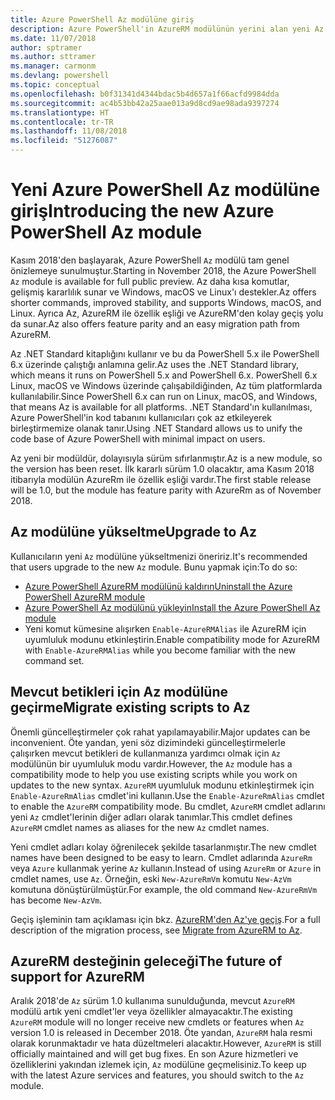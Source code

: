 ```yaml
---
title: Azure PowerShell Az modülüne giriş
description: Azure PowerShell'in AzureRM modülünün yerini alan yeni Az modülüne giriş.
ms.date: 11/07/2018
author: sptramer
ms.author: sttramer
ms.manager: carmonm
ms.devlang: powershell
ms.topic: conceptual
ms.openlocfilehash: b0f31341d4344bdac5b4d657a1f66acfd9984dda
ms.sourcegitcommit: ac4b53bb42a25aae013a9d8cd9ae98ada9397274
ms.translationtype: HT
ms.contentlocale: tr-TR
ms.lasthandoff: 11/08/2018
ms.locfileid: "51276087"
---
```

# <a name="introducing-the-new-azure-powershell-az-module"></a><span data-ttu-id="c4a21-103">Yeni Azure PowerShell Az modülüne giriş</span><span class="sxs-lookup"><span data-stu-id="c4a21-103">Introducing the new Azure PowerShell Az module</span></span>

<span data-ttu-id="c4a21-104">Kasım 2018'den başlayarak, Azure PowerShell `Az` modülü tam genel önizlemeye sunulmuştur.</span><span class="sxs-lookup"><span data-stu-id="c4a21-104">Starting in November 2018, the Azure PowerShell `Az` module is available for full public preview.</span></span>
<span data-ttu-id="c4a21-105">Az daha kısa komutlar, gelişmiş kararlılık sunar ve Windows, macOS ve Linux'ı destekler.</span><span class="sxs-lookup"><span data-stu-id="c4a21-105">Az offers shorter commands, improved stability, and supports Windows, macOS, and Linux.</span></span> <span data-ttu-id="c4a21-106">Ayrıca Az, AzureRM ile özellik eşliği ve AzureRM'den kolay geçiş yolu da sunar.</span><span class="sxs-lookup"><span data-stu-id="c4a21-106">Az also offers feature parity and an easy migration path from AzureRM.</span></span>

<span data-ttu-id="c4a21-107">Az .NET Standard kitaplığını kullanır ve bu da PowerShell 5.x ile PowerShell 6.x üzerinde çalıştığı anlamına gelir.</span><span class="sxs-lookup"><span data-stu-id="c4a21-107">Az uses the .NET Standard library, which means it runs on PowerShell 5.x and PowerShell 6.x.</span></span>
<span data-ttu-id="c4a21-108">PowerShell 6.x Linux, macOS ve Windows üzerinde çalışabildiğinden, Az tüm platformlarda kullanılabilir.</span><span class="sxs-lookup"><span data-stu-id="c4a21-108">Since PowerShell 6.x can run on Linux, macOS, and Windows, that means Az is available for all platforms.</span></span>
<span data-ttu-id="c4a21-109">.NET Standard'ın kullanılması, Azure PowerShell'in kod tabanını kullanıcıları çok az etkileyerek birleştirmemize olanak tanır.</span><span class="sxs-lookup"><span data-stu-id="c4a21-109">Using .NET Standard allows us to unify the code base of Azure PowerShell with minimal impact on users.</span></span>

<span data-ttu-id="c4a21-110">Az yeni bir modüldür, dolayısıyla sürüm sıfırlanmıştır.</span><span class="sxs-lookup"><span data-stu-id="c4a21-110">Az is a new module, so the version has been reset.</span></span> <span data-ttu-id="c4a21-111">İlk kararlı sürüm 1.0 olacaktır, ama Kasım 2018 itibarıyla modülün AzureRm ile özellik eşliği vardır.</span><span class="sxs-lookup"><span data-stu-id="c4a21-111">The first stable release will be 1.0, but the module has feature parity with AzureRm as of November 2018.</span></span>

## <a name="upgrade-to-az"></a><span data-ttu-id="c4a21-112">Az modülüne yükseltme</span><span class="sxs-lookup"><span data-stu-id="c4a21-112">Upgrade to Az</span></span>

<span data-ttu-id="c4a21-113">Kullanıcıların yeni `Az` modülüne yükseltmenizi öneririz.</span><span class="sxs-lookup"><span data-stu-id="c4a21-113">It's recommended that users upgrade to the new `Az` module.</span></span> <span data-ttu-id="c4a21-114">Bunu yapmak için:</span><span class="sxs-lookup"><span data-stu-id="c4a21-114">To do so:</span></span>

* [<span data-ttu-id="c4a21-115">Azure PowerShell AzureRM modülünü kaldırın</span><span class="sxs-lookup"><span data-stu-id="c4a21-115">Uninstall the Azure PowerShell AzureRM module</span></span>](/powershell/azure/uninstall-azurerm-ps)
* [<span data-ttu-id="c4a21-116">Azure PowerShell Az modülünü yükleyin</span><span class="sxs-lookup"><span data-stu-id="c4a21-116">Install the Azure PowerShell Az module</span></span>](/powershell/azure/install-az-ps)
* <span data-ttu-id="c4a21-117">Yeni komut kümesine alışırken `Enable-AzureRMAlias` ile AzureRM için uyumluluk modunu etkinleştirin.</span><span class="sxs-lookup"><span data-stu-id="c4a21-117">Enable compatibility mode for AzureRM with `Enable-AzureRMAlias` while you become familiar with the new command set.</span></span>

## <a name="migrate-existing-scripts-to-az"></a><span data-ttu-id="c4a21-118">Mevcut betikleri için Az modülüne geçirme</span><span class="sxs-lookup"><span data-stu-id="c4a21-118">Migrate existing scripts to Az</span></span>

<span data-ttu-id="c4a21-119">Önemli güncelleştirmeler çok rahat yapılamayabilir.</span><span class="sxs-lookup"><span data-stu-id="c4a21-119">Major updates can be inconvenient.</span></span> <span data-ttu-id="c4a21-120">Öte yandan, yeni söz dizimindeki güncelleştirmelerle çalışırken mevcut betikleri de kullanmanıza yardımcı olmak için `Az` modülünün bir uyumluluk modu vardır.</span><span class="sxs-lookup"><span data-stu-id="c4a21-120">However, the `Az` module has a compatibility mode to help you use existing scripts while you work on updates to the new syntax.</span></span> <span data-ttu-id="c4a21-121">`AzureRM` uyumluluk modunu etkinleştirmek için `Enable-AzureRmAlias` cmdlet'ini kullanın.</span><span class="sxs-lookup"><span data-stu-id="c4a21-121">Use the `Enable-AzureRmAlias` cmdlet to enable the `AzureRM` compatibility mode.</span></span> <span data-ttu-id="c4a21-122">Bu cmdlet, `AzureRM` cmdlet adlarını yeni `Az` cmdlet'lerinin diğer adları olarak tanımlar.</span><span class="sxs-lookup"><span data-stu-id="c4a21-122">This cmdlet defines `AzureRM` cmdlet names as aliases for the new `Az` cmdlet names.</span></span>

<span data-ttu-id="c4a21-123">Yeni cmdlet adları kolay öğrenilecek şekilde tasarlanmıştır.</span><span class="sxs-lookup"><span data-stu-id="c4a21-123">The new cmdlet names have been designed to be easy to learn.</span></span> <span data-ttu-id="c4a21-124">Cmdlet adlarında `AzureRm` veya `Azure` kullanmak yerine `Az` kullanın.</span><span class="sxs-lookup"><span data-stu-id="c4a21-124">Instead of using `AzureRm` or `Azure` in cmdlet names, use `Az`.</span></span> <span data-ttu-id="c4a21-125">Örneğin, eski `New-AzureRmVm` komutu `New-AzVm` komutuna dönüştürülmüştür.</span><span class="sxs-lookup"><span data-stu-id="c4a21-125">For example, the old command `New-AzureRmVm` has become `New-AzVm`.</span></span>

<span data-ttu-id="c4a21-126">Geçiş işleminin tam açıklaması için bkz. [AzureRM'den Az'ye geçiş](migrate-from-azurerm-to-az.md).</span><span class="sxs-lookup"><span data-stu-id="c4a21-126">For a full description of the migration process, see [Migrate from AzureRM to Az](migrate-from-azurerm-to-az.md).</span></span>

## <a name="the-future-of-support-for-azurerm"></a><span data-ttu-id="c4a21-127">AzureRM desteğinin geleceği</span><span class="sxs-lookup"><span data-stu-id="c4a21-127">The future of support for AzureRM</span></span>

<span data-ttu-id="c4a21-128">Aralık 2018'de `Az` sürüm 1.0 kullanıma sunulduğunda, mevcut `AzureRM` modülü artık yeni cmdlet'ler veya özellikler almayacaktır.</span><span class="sxs-lookup"><span data-stu-id="c4a21-128">The existing `AzureRM` module will no longer receive new cmdlets or features when `Az` version 1.0 is released in December 2018.</span></span> <span data-ttu-id="c4a21-129">Öte yandan, `AzureRM` hala resmi olarak korunmaktadır ve hata düzeltmeleri alacaktır.</span><span class="sxs-lookup"><span data-stu-id="c4a21-129">However, `AzureRM` is still officially maintained and will get bug fixes.</span></span> <span data-ttu-id="c4a21-130">En son Azure hizmetleri ve özelliklerini yakından izlemek için, `Az` modülüne geçmelisiniz.</span><span class="sxs-lookup"><span data-stu-id="c4a21-130">To keep up with the latest Azure services and features, you should switch to the `Az` module.</span></span>